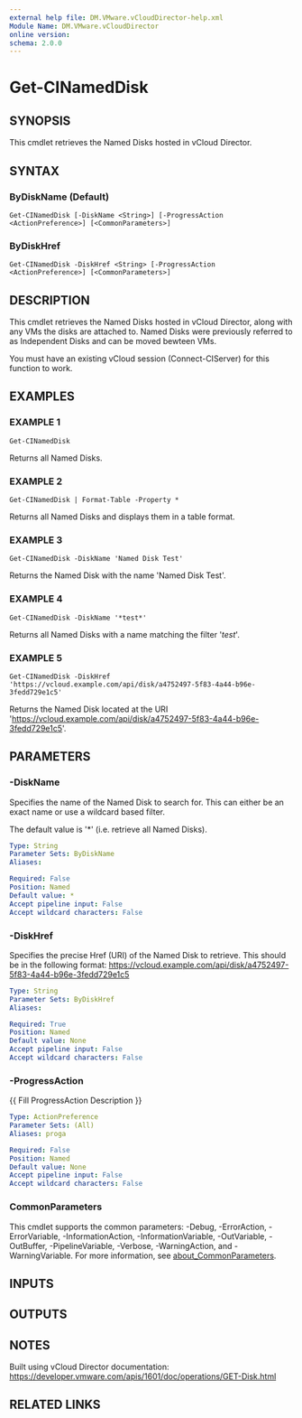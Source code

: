 ```yaml
---
external help file: DM.VMware.vCloudDirector-help.xml
Module Name: DM.VMware.vCloudDirector
online version:
schema: 2.0.0
---
```


# Get-CINamedDisk

## SYNOPSIS
This cmdlet retrieves the Named Disks hosted in vCloud Director.

## SYNTAX

### ByDiskName (Default)
```
Get-CINamedDisk [-DiskName <String>] [-ProgressAction <ActionPreference>] [<CommonParameters>]
```

### ByDiskHref
```
Get-CINamedDisk -DiskHref <String> [-ProgressAction <ActionPreference>] [<CommonParameters>]
```

## DESCRIPTION
This cmdlet retrieves the Named Disks hosted in vCloud Director, along with any VMs the disks are attached to.
Named Disks were previously referred to as Independent Disks and can be moved bewteen VMs.

You must have an existing vCloud session (Connect-CIServer) for this function to work.

## EXAMPLES

### EXAMPLE 1
```
Get-CINamedDisk
```

Returns all Named Disks.

### EXAMPLE 2
```
Get-CINamedDisk | Format-Table -Property *
```

Returns all Named Disks and displays them in a table format.

### EXAMPLE 3
```
Get-CINamedDisk -DiskName 'Named Disk Test'
```

Returns the Named Disk with the name 'Named Disk Test'.

### EXAMPLE 4
```
Get-CINamedDisk -DiskName '*test*'
```

Returns all Named Disks with a name matching the filter '*test*'.

### EXAMPLE 5
```
Get-CINamedDisk -DiskHref 'https://vcloud.example.com/api/disk/a4752497-5f83-4a44-b96e-3fedd729e1c5'
```

Returns the Named Disk located at the URI 'https://vcloud.example.com/api/disk/a4752497-5f83-4a44-b96e-3fedd729e1c5'.

## PARAMETERS

### -DiskName
Specifies the name of the Named Disk to search for.
This can either be an exact name or use a wildcard based filter.

The default value is '*' (i.e.
retrieve all Named Disks).

```yaml
Type: String
Parameter Sets: ByDiskName
Aliases:

Required: False
Position: Named
Default value: *
Accept pipeline input: False
Accept wildcard characters: False
```

### -DiskHref
Specifies the precise Href (URI) of the Named Disk to retrieve.
This should be in the following format:
https://vcloud.example.com/api/disk/a4752497-5f83-4a44-b96e-3fedd729e1c5

```yaml
Type: String
Parameter Sets: ByDiskHref
Aliases:

Required: True
Position: Named
Default value: None
Accept pipeline input: False
Accept wildcard characters: False
```

### -ProgressAction
{{ Fill ProgressAction Description }}

```yaml
Type: ActionPreference
Parameter Sets: (All)
Aliases: proga

Required: False
Position: Named
Default value: None
Accept pipeline input: False
Accept wildcard characters: False
```

### CommonParameters
This cmdlet supports the common parameters: -Debug, -ErrorAction, -ErrorVariable, -InformationAction, -InformationVariable, -OutVariable, -OutBuffer, -PipelineVariable, -Verbose, -WarningAction, and -WarningVariable. For more information, see [about_CommonParameters](http://go.microsoft.com/fwlink/?LinkID=113216).

## INPUTS

## OUTPUTS

## NOTES
Built using vCloud Director documentation:
https://developer.vmware.com/apis/1601/doc/operations/GET-Disk.html

## RELATED LINKS
